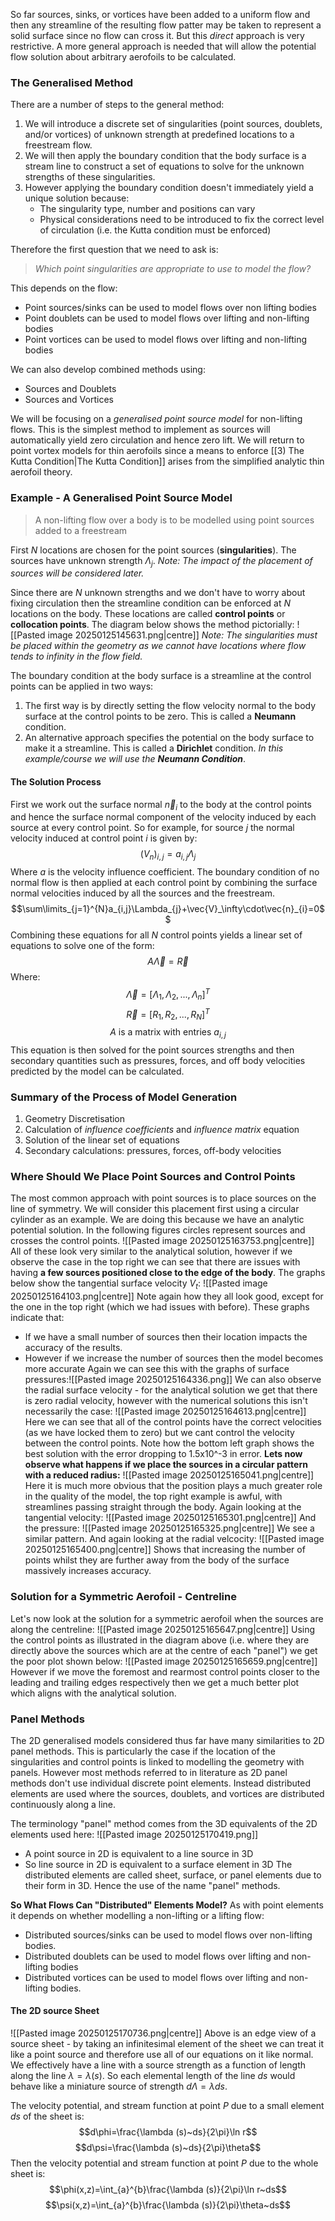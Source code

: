 So far sources, sinks, or vortices have been added to a uniform flow and then any streamline of the resulting flow patter may be taken to represent a solid surface since no flow can cross it.
But this *direct* approach is very restrictive. A more general approach is needed that will allow the potential flow solution about arbitrary aerofoils to be calculated.
### The Generalised Method
There are a number of steps to the general method:
1) We will introduce a discrete set of singularities (point sources, doublets, and/or vortices) of unknown strength at predefined locations to a freestream flow.
2) We will then apply the boundary condition that the body surface is a stream line to construct a set of equations to solve for the unknown strengths of these singularities.
3) However applying the boundary condition doesn't immediately yield a unique solution because:
	- The singularity type, number and positions can vary
	- Physical considerations need to be introduced to fix the correct level of circulation (i.e. the Kutta condition must be enforced)

Therefore the first question that we need to ask is:

>*Which point singularities are appropriate to use to model the flow?*

This depends on the flow:
- Point sources/sinks can be used to model flows over non lifting bodies
- Point doublets can be used to model flows over lifting and non-lifting bodies
- Point vortices can be used to model flows over lifting and non-lifting bodies

We can also develop combined methods using:
- Sources and Doublets
- Sources and Vortices

We will be focusing on a *generalised point source model* for non-lifting flows. This is the simplest method to implement as sources will automatically yield zero circulation and hence zero lift.
We will return to point vortex models for thin aerofoils since a means to enforce [[3) The Kutta Condition|The Kutta Condition]] arises from the simplified analytic thin aerofoil theory.
### Example - A Generalised Point Source Model
>A non-lifting flow over a body is to be modelled using point sources added to a freestream

First $N$ locations are chosen for the point sources (**singularities**). The sources have unknown strength $\Lambda_{j}$. *Note: The impact of the placement of sources will be considered later.*

Since there are $N$ unknown strengths and we don't have to worry about fixing circulation then the streamline condition can be enforced at $N$ locations on the body. 
These locations are called **control points** or **collocation points**.
The diagram below shows the method pictorially:
![[Pasted image 20250125145631.png|centre]]
*Note: The singularities must be placed within the geometry as we cannot have locations where flow tends to infinity in the flow field.*

The boundary condition at the body surface is a streamline at the control points can be applied in two ways:
1) The first way is by directly setting the flow velocity normal to the body surface at the control points to be zero. This is called a **Neumann** condition.
2) An alternative approach specifies the potential on the body surface to make it a streamline. This is called a **Dirichlet** condition.
*In this example/course we will use the **Neumann Condition***.
#### The Solution Process
First we work out the surface normal $\vec{n}_{i}$ to the body at the control points and hence the surface normal component of the velocity induced by each source at every control point. So for example, for source $j$ the normal velocity induced at control point $i$ is given by:
$$(V_{n})_{i,j}=a_{i,j}\Lambda_{j}$$
Where $a$ is the velocity influence coefficient.
The boundary condition of no normal flow is then applied at each control point by combining the surface normal velocities induced by all the sources and the freestream.
$$\sum\limits_{j=1}^{N}a_{i,j}\Lambda_{j}+\vec{V}_\infty\cdot\vec{n}_{i}=0$$
Combining these equations for all $N$ control points yields a linear set of equations to solve one of the form:
$$A\vec\Lambda=\vec{R}$$
Where:
$$\vec\Lambda=[\Lambda_1,\Lambda_{2},...,\Lambda_{n}]^T$$
$$\vec{R}=[R_{1},R_{2},...,R_{N}]^{T}$$
$$A \text{ is a matrix with entries } a_{i,j}$$
This equation is then solved for the point sources strengths and then secondary quantities such as pressures, forces, and off body velocities predicted by the model can be calculated.
### Summary of the Process of Model Generation
1) Geometry Discretisation
2) Calculation of *influence coefficients* and *influence matrix* equation
3) Solution of the linear set of equations
4) Secondary calculations: pressures, forces, off-body velocities
### Where Should We Place Point Sources and Control Points
The most common approach with point sources is to place sources on the line of symmetry. We will consider this placement first using a circular cylinder as an example.
We are doing this because we have an analytic potential solution.
In the following figures circles represent sources and crosses the control points.
![[Pasted image 20250125163753.png|centre]]
All of these look very similar to the analytical solution, however if we observe the case in the top right we can see that there are issues with having **a few sources positioned close to the edge of the body**.
The graphs below show the tangential surface velocity $V_{t}$:
![[Pasted image 20250125164103.png|centre]]
Note again how they all look good, except for the one in  the top right (which we had issues with before).
These graphs indicate that:
- If we have a small number of sources then their location impacts the accuracy of the results.
- However if we increase the number of sources then the model becomes more accurate
Again we can see this with the graphs of surface pressures:![[Pasted image 20250125164336.png]]
We can also observe the radial surface velocity - for the analytical solution we get that there is zero radial velocity, however with the numerical solutions this isn't necessarily the case:
![[Pasted image 20250125164613.png|centre]]
Here we can see that all of the control points have the correct velocities (as we have locked them to zero) but we cant control the velocity between the control points. Note how the bottom left graph shows the best solution with the error dropping to 1.5x10^-3 in error.
**Lets now observe what happens if we place the sources in a circular pattern with a reduced radius:**
![[Pasted image 20250125165041.png|centre]]
Here it is much more obvious that the position plays a much greater role in the quality of the model, the top right example is awful, with streamlines passing straight through the body.
Again looking at the tangential velocity:
![[Pasted image 20250125165301.png|centre]]
And the pressure:
![[Pasted image 20250125165325.png|centre]]
We see a similar pattern.
And again looking at the radial velcocity:
![[Pasted image 20250125165400.png|centre]]
Shows that increasing the number of points whilst they are further away from the body of the surface massively increases accuracy.
### Solution for a Symmetric Aerofoil - Centreline
Let's now look at the solution for a symmetric aerofoil when the sources are along the centreline:
![[Pasted image 20250125165647.png|centre]]
Using the control points as illustrated in the diagram above (i.e. where they are directly above the sources which are at the centre of each "panel") we get the poor plot shown below:
![[Pasted image 20250125165659.png|centre]]
However if we move the foremost and rearmost control points closer to the leading and trailing edges respectively then we get a much better plot which aligns with the analytical solution.
### Panel Methods
The 2D generalised models considered thus far have many similarities to 2D panel methods. This is particularly the case if the location of the singularities and control points is linked to modelling the geometry with panels.
However most methods referred to in literature as 2D panel methods don't use individual discrete point elements. Instead distributed elements are used where the sources, doublets, and vortices are distributed continuously along a line.

The terminology "panel" method comes from the 3D equivalents of the 2D elements used here:
![[Pasted image 20250125170419.png]]
- A point source in 2D is equivalent to a line source in 3D
- So line source in 2D is equivalent to a surface element in 3D
The distributed elements are called sheet, surface, or panel elements due to their form in 3D. Hence the use of the name "panel" methods.

**So What Flows Can "Distributed" Elements Model?**
As with point elements it depends on whether modelling a non-lifting or a lifting flow:
- Distributed sources/sinks can be used to model flows over non-lifting bodies.
- Distributed doublets can be used to model flows over lifting and non-lifting bodies
- Distributed vortices can be used to model flows over lifting and non-lifting bodies.
#### The 2D source Sheet
![[Pasted image 20250125170736.png|centre]]
Above is an edge view of a source sheet - by taking an infinitesimal element of the sheet we can treat it like a point source and therefore use all of our equations on it like normal.
We effectively have a line with a source strength as a function of length along the line $\lambda=\lambda(s)$. So each elemental length of the line $ds$ would behave like a miniature source of strength $d\Lambda=\lambda ds$.

The velocity potential, and stream function at point $P$ due to a small element $ds$ of the sheet is:
$$d\phi=\frac{\lambda (s)~ds}{2\pi}\ln r$$
$$d\psi=\frac{\lambda (s)~ds}{2\pi}\theta$$
Then the velocity potential and stream function at point $P$ due to the whole sheet is:
$$\phi(x,z)=\int_{a}^{b}\frac{\lambda (s)}{2\pi}\ln r~ds$$
$$\psi(x,z)=\int_{a}^{b}\frac{\lambda (s)}{2\pi}\theta~ds$$
